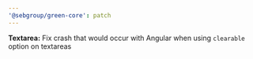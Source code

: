 ```yaml
---
'@sebgroup/green-core': patch
---
```


**Textarea:** Fix crash that would occur with Angular when using `clearable` option on textareas
